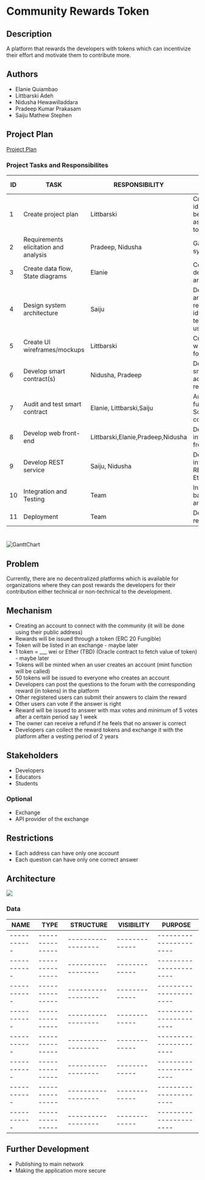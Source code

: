 # Community Rewards Token

## Description
A platform that rewards the developers with tokens which can incentivize their effort and motivate them to contribute more.

## Authors
* Elanie Quiambao
* Littbarski Adeh
* Nidusha Hewawilladdara
* Pradeep Kumar Prakasam
* Saiju Mathew Stephen

## Project Plan
[Project Plan](https://georgebrowncollege.sharepoint.com/sites/BCDV1010-WINTER2021copy-Community/Lists/ProjectPlan/gantt.aspx?IsDlg=1)

### Project Tasks and Responsibilites

| ID | TASK                                    | RESPONSIBILITY             | DESCRIPTION                                                                                  | DEPENDENCIES | START DATE | DUE DATE | DURATION (Days) |
|----|-----------------------------------------|----------------------------|----------------------------------------------------------------------------------------------|--------------|------------|----------|-----------------|
| 1  | Create   project plan                   | Littbarski                 | Create   a plan by identifying tasks to be completed and assigning resources to each   task  |              |   01-Feb   |  03-Feb  |        2        |
| 2  | Requirements   elicitation and analysis | Pradeep, Nidusha                    | Gather   and develop system requirements                                                     |       1      |   02-Feb   |  04-Feb  |        2        |
| 3  | Create   data flow, State diagrams      | Elanie                     | Conceptualise   and design data architecture                                                 |       2      |   03-Feb   |  06-Feb  |        3        |
| 4  | Design   system architecture            | Saiju                      | Design   system architecture for rewards token - identify relevant technologies to be   used |       3      |   04-Feb   |  07-Feb  |        3        |
| 5  | Create   UI wireframes/mockups          | Littbarski                 | Create   UI wireframes/mockups for frontend                                                  |       2      |   05-Feb   |  07-Feb  |        2        |
| 6  | Develop   smart contract(s)             | Nidusha, Pradeep           | Develop   Solidity smart contract according to requirements                                  |       2      |   06-Feb   |  10-Feb  |        4        |
| 7  | Audit   and test smart contract         | Elanie,   Littbarski,Saiju | Audit   and test functionality of Solidity smart contract(s)                                 |       6      |   07-Feb   |  09-Feb  |        2        |
| 8  | Develop   web front-end                 | Littbarski,Elanie,Pradeep,Nidusha  | Develop   and integrate React frontend                                                       |       5      |   08-Feb   |  12-Feb  |        4        |
| 9  | Develop   REST service                  | Saiju, Nidusha             | Develop   and integrate NodeJs REST service with Ethereum testnet                            |       6      |   09-Feb   |  10-Feb  |        1        |
| 10 | Integration   and Testing               | Team                       | Integration   of UI with backend services and testing                                        |       9      |   10-Feb   |  16-Feb  |        6        |
| 11 | Deployment                              | Team                       | Deployment   for rewards token                                                               |      10      |   11-Feb   |  12-Feb  |        1        |

#
![GanttChart](https://github.com/nidushahw/Design-patterns-community-reward-token/blob/main/artifacts/GanttChart.PNG)

## Problem
Currently, there are no decentralized platforms which is available for organizations where they can post rewards the developers for their contribution either technical or non-technical to the development. 

## Mechanism
* Creating an account to connect with the community (it will be done using their public address)
* Rewards will be issued through a token (ERC 20 Fungible)
* Token will be listed in an exchange - maybe later
* 1 token = ___ wei or Ether (TBD) (Oracle contract to fetch value of token) - maybe later
* Tokens will be minted when an user creates an account (mint function will be called)
* 50 tokens will be issued to everyone who creates an account
* Developers can post the questions to the forum with the corresponding reward (in tokens) in the platform
* Other registered users can submit their answers to claim the reward
* Other users can vote if the answer is right
* Reward will be issued to answer with max votes and minimum of 5 votes after a certain period say 1 week
* The owner can receive a refund if he feels that no answer is correct
* Developers can collect the reward tokens and exchange it with the platform after a vesting period of 2 years

## Stakeholders
* Developers
* Educators
* Students
### Optional 
* Exchange
* API provider of the exchange

## Restrictions
* Each address can have only one account
* Each question can have only one correct answer

## Architecture
![](https://github.com/nidushahw/Design-patterns-community-reward-token/blob/main/artifacts/CommunityRewardsTokenArchitecture.jpeg?raw=true)

### Data

|    NAME   |     TYPE      |    STRUCTURE     |  VISIBILITY |        PURPOSE       |              
|-----------|---------------|------------------|-------------|----------------------|
|-----------|---------------|------------------|-------------|----------------------|
|-----------|---------------|------------------|-------------|----------------------|
|-----------|---------------|------------------|-------------|----------------------|
|-----------|---------------|------------------|-------------|----------------------|
|-----------|---------------|------------------|-------------|----------------------|
|-----------|---------------|------------------|-------------|----------------------|
|-----------|---------------|------------------|-------------|----------------------|
|-----------|---------------|------------------|-------------|----------------------|


## Further Development
* Publishing to main network
* Making the application more secure
